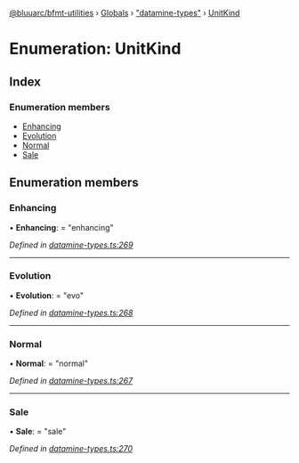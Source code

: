 [@bluuarc/bfmt-utilities](../README.md) › [Globals](../globals.md) › ["datamine-types"](../modules/_datamine_types_.md) › [UnitKind](_datamine_types_.unitkind.md)

# Enumeration: UnitKind

## Index

### Enumeration members

* [Enhancing](_datamine_types_.unitkind.md#enhancing)
* [Evolution](_datamine_types_.unitkind.md#evolution)
* [Normal](_datamine_types_.unitkind.md#normal)
* [Sale](_datamine_types_.unitkind.md#sale)

## Enumeration members

###  Enhancing

• **Enhancing**: = "enhancing"

*Defined in [datamine-types.ts:269](https://github.com/BluuArc/bfmt-utilities/blob/caba68a/src/datamine-types.ts#L269)*

___

###  Evolution

• **Evolution**: = "evo"

*Defined in [datamine-types.ts:268](https://github.com/BluuArc/bfmt-utilities/blob/caba68a/src/datamine-types.ts#L268)*

___

###  Normal

• **Normal**: = "normal"

*Defined in [datamine-types.ts:267](https://github.com/BluuArc/bfmt-utilities/blob/caba68a/src/datamine-types.ts#L267)*

___

###  Sale

• **Sale**: = "sale"

*Defined in [datamine-types.ts:270](https://github.com/BluuArc/bfmt-utilities/blob/caba68a/src/datamine-types.ts#L270)*
